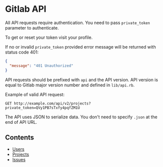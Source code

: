 # Gitlab API

All API requests require authentication. You need to pass `private_token` parameter to authenticate.

To get or reset your token visit your profile.

If no or invalid `private_token` provided error message will be returned with status code 401:

```json
{
  "message": "401 Unauthorized"
}
```

API requests should be prefixed with `api` and the API version.
API version is equal to Gitlab major version number and defined in `lib/api.rb`.

Example of valid API request:

```
GET http://example.com/api/v2/projects?private_token=QVy1PB7sTxfy4pqfZM1U
```

The API uses JSON to serialize data. You don't need to specify `.json` at the end of API URL.

## Contents

+ [Users](https://github.com/gitlabhq/gitlabhq/blob/master/doc/api/users.md)
+ [Projects](https://github.com/gitlabhq/gitlabhq/blob/master/doc/api/projects.md)
+ [Issues](https://github.com/gitlabhq/gitlabhq/blob/master/doc/api/issues.md)
